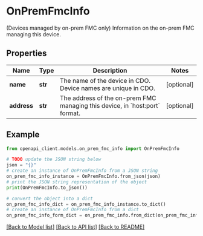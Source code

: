 # OnPremFmcInfo

(Devices managed by on-prem FMC only) Information on the on-prem FMC managing this device.

## Properties

Name | Type | Description | Notes
------------ | ------------- | ------------- | -------------
**name** | **str** | The name of the device in CDO. Device names are unique in CDO. | [optional] 
**address** | **str** | The address of the on-prem FMC managing this device, in &#x60;host:port&#x60; format. | [optional] 

## Example

```python
from openapi_client.models.on_prem_fmc_info import OnPremFmcInfo

# TODO update the JSON string below
json = "{}"
# create an instance of OnPremFmcInfo from a JSON string
on_prem_fmc_info_instance = OnPremFmcInfo.from_json(json)
# print the JSON string representation of the object
print(OnPremFmcInfo.to_json())

# convert the object into a dict
on_prem_fmc_info_dict = on_prem_fmc_info_instance.to_dict()
# create an instance of OnPremFmcInfo from a dict
on_prem_fmc_info_form_dict = on_prem_fmc_info.from_dict(on_prem_fmc_info_dict)
```
[[Back to Model list]](../README.md#documentation-for-models) [[Back to API list]](../README.md#documentation-for-api-endpoints) [[Back to README]](../README.md)



